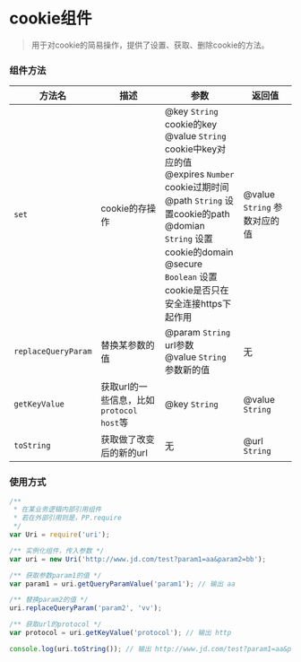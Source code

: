 # cookie组件

> 用于对cookie的简易操作，提供了设置、获取、删除cookie的方法。

### 组件方法

| 方法名 | 描述 | 参数 | 返回值 |
| -- | -- | -- | -- |
| ``set`` | cookie的存操作 | @key ``String`` cookie的key<br >@value ``String`` cookie中key对应的值<br >@expires ``Number`` cookie过期时间<br >@path ``String`` 设置cookie的path<br >@domian ``String`` 设置cookie的domain<br >@secure ``Boolean`` 设置cookie是否只在安全连接https下起作用 | @value ``String`` 参数对应的值 |
| ``replaceQueryParam`` | 替换某参数的值 | @param ``String`` url参数<br> @value ``String`` 参数新的值| 无 |
| ``getKeyValue`` | 获取url的一些信息，比如``protocol`` ``host``等 | @key ``String`` | @value ``String`` |
| ``toString`` | 获取做了改变后的新的url | 无 | @url ``String`` |

### 使用方式

```javascript
/** 
 * 在某业务逻辑内部引用组件
 * 若在外部引用则是，PP.require
 */
var Uri = require('uri');

/** 实例化组件，传入参数 */
var uri = new Uri('http://www.jd.com/test?param1=aa&param2=bb');

/** 获取参数param1的值 */
var param1 = uri.getQueryParamValue('param1'); // 输出 aa

/** 替换param2的值 */
uri.replaceQueryParam('param2', 'vv');

/** 获取url的protocol */
var protocol = uri.getKeyValue('protocol'); // 输出 http

console.log(uri.toString()); // 输出 http://www.jd.com/test?param1=aa&param2=vv
```